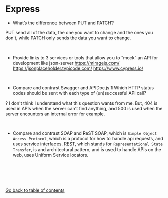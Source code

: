 # Express

* What’s the difference between PUT and PATCH?

PUT send all of the data, the one you want to change and the ones you don't, while PATCH only sends the data you want to change.

&nbsp;

* Provide links to 3 services or tools that allow you to “mock” an API for development like json-server
https://miragejs.com/
https://jsonplaceholder.typicode.com/
https://www.cypress.io/


&nbsp;

* Compare and contrast Swagger and APIDoc.js 1 Which HTTP status codes should be sent with each type of (un)successful API call?

?
I don't think I understand what this question wants from me.
But, 404 is used in APIs when the server can't find anything, and 500 is used when the server encounters an internal error for example.

&nbsp;

* Compare and contrast SOAP and ReST
SOAP, which is `Simple Object Access Protocol`, which is a protocol for how to handle api requests, and uses service interfaces.
REST, which stands for `Representational State Transfer`, is and architectural pattern, and is used to handle APIs on the web, uses Uniform Service locators.

<br/><br/> 
<br/><br/> 


[Go back to table of contents](https://suhaib-ersan.github.io/reading-notes/) 